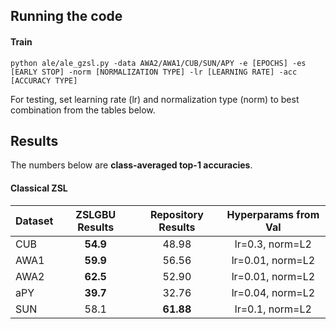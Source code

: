 ## Running the code

#### Train

```
python ale/ale_gzsl.py -data AWA2/AWA1/CUB/SUN/APY -e [EPOCHS] -es [EARLY STOP] -norm [NORMALIZATION TYPE] -lr [LEARNING RATE] -acc [ACCURACY TYPE]
```
For testing, set learning rate (lr) and normalization type (norm) to best combination from the tables below.

## Results

The numbers below are **class-averaged top-1 accuracies**.

#### Classical ZSL

| Dataset | ZSLGBU Results| Repository Results | Hyperparams from Val |
|---------|:-------------:|:------------------:|:--------------------:|
| CUB     |   **54.9**    | 	   48.98 	   |lr=0.3, norm=L2       |
| AWA1    |   **59.9**    |        56.56       |lr=0.01, norm=L2      |
| AWA2    |   **62.5**    |        52.90       |lr=0.01, norm=L2      |
| aPY     |   **39.7**    |        32.76       |lr=0.04, norm=L2      |
| SUN     |     58.1      |      **61.88**     |lr=0.1, norm=L2       |